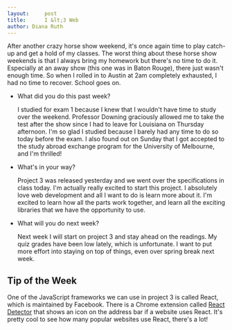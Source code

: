 ```yaml
---
layout:     post
title:      I &lt;3 Web
author: Diana Ruth
---
```


After another crazy horse show weekend, it's once again time to play catch-up and get a hold of my classes. The worst thing about these horse show weekends is that I always bring my homework but there's no time to do it. Especially at an away show (this one was in Baton Rouge), there just wasn't enough time. So when I rolled in to Austin at 2am completely exhausted, I had no time to recover. School goes on.

- What did you do this past week?

    I studied for exam 1 because I knew that I wouldn't have time to study over the weekend. Professor Downing graciously allowed me to take the test after the show since I had to leave for Louisiana on Thursday afternoon. I'm so glad I studied because I barely had any time to do so today before the exam. I also found out on Sunday that I got accepted to the study abroad exchange program for the University of Melbourne, and I'm thrilled!

- What's in your way?

    Project 3 was released yesterday and we went over the specifications in class today. I'm actually really excited to start this project. I absolutely love web development and all I want to do is learn more about it. I'm excited to learn how all the parts work together, and learn all the exciting libraries that we have the opportunity to use.
    
- What will you do next week?

    Next week I will start on project 3 and stay ahead on the readings. My quiz grades have been low lately, which is unfortunate. I want to put more effort into staying on top of things, even over spring break next week.

Tip of the Week
---------------
One of the JavaScript frameworks we can use in project 3 is called React, which is maintained by Facebook. There is a Chrome extension called [React Detector](https://chrome.google.com/webstore/detail/react-detector/jaaklebbenondhkanegppccanebkdjlh) that shows an icon on the address bar if a website uses React. It's pretty cool to see how many popular websites use React, there's a lot!
